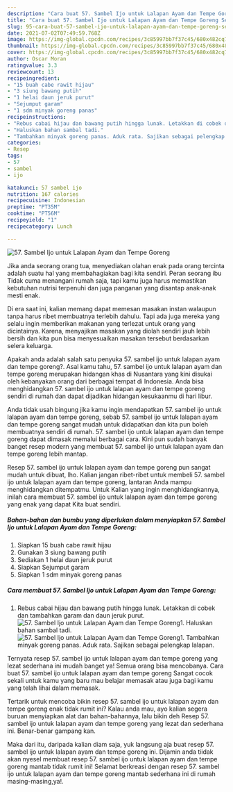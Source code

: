 ```yaml
---
description: "Cara buat 57. Sambel Ijo untuk Lalapan Ayam dan Tempe Goreng Sederhana dan Mudah Dibuat"
title: "Cara buat 57. Sambel Ijo untuk Lalapan Ayam dan Tempe Goreng Sederhana dan Mudah Dibuat"
slug: 95-cara-buat-57-sambel-ijo-untuk-lalapan-ayam-dan-tempe-goreng-sederhana-dan-mudah-dibuat
date: 2021-07-02T07:49:59.768Z
image: https://img-global.cpcdn.com/recipes/3c85997bb7f37c45/680x482cq70/57-sambel-ijo-untuk-lalapan-ayam-dan-tempe-goreng-foto-resep-utama.jpg
thumbnail: https://img-global.cpcdn.com/recipes/3c85997bb7f37c45/680x482cq70/57-sambel-ijo-untuk-lalapan-ayam-dan-tempe-goreng-foto-resep-utama.jpg
cover: https://img-global.cpcdn.com/recipes/3c85997bb7f37c45/680x482cq70/57-sambel-ijo-untuk-lalapan-ayam-dan-tempe-goreng-foto-resep-utama.jpg
author: Oscar Moran
ratingvalue: 3.3
reviewcount: 13
recipeingredient:
- "15 buah cabe rawit hijau"
- "3 siung bawang putih"
- "1 helai daun jeruk purut"
- "Sejumput garam"
- "1 sdm minyak goreng panas"
recipeinstructions:
- "Rebus cabai hijau dan bawang putih hingga lunak. Letakkan di cobek dan tambahkan garam dan daun jeruk purut."
- "Haluskan bahan sambal tadi."
- "Tambahkan minyak goreng panas. Aduk rata. Sajikan sebagai pelengkap lalapan."
categories:
- Resep
tags:
- 57
- sambel
- ijo

katakunci: 57 sambel ijo 
nutrition: 167 calories
recipecuisine: Indonesian
preptime: "PT35M"
cooktime: "PT56M"
recipeyield: "1"
recipecategory: Lunch

---
```



![57. Sambel Ijo untuk Lalapan Ayam dan Tempe Goreng](https://img-global.cpcdn.com/recipes/3c85997bb7f37c45/680x482cq70/57-sambel-ijo-untuk-lalapan-ayam-dan-tempe-goreng-foto-resep-utama.jpg)

Jika anda seorang orang tua, menyediakan olahan enak pada orang tercinta adalah suatu hal yang membahagiakan bagi kita sendiri. Peran seorang ibu Tidak cuma menangani rumah saja, tapi kamu juga harus memastikan kebutuhan nutrisi terpenuhi dan juga panganan yang disantap anak-anak mesti enak.

Di era  saat ini, kalian memang dapat memesan masakan instan walaupun tanpa harus ribet membuatnya terlebih dahulu. Tapi ada juga mereka yang selalu ingin memberikan makanan yang terlezat untuk orang yang dicintainya. Karena, menyajikan masakan yang diolah sendiri jauh lebih bersih dan kita pun bisa menyesuaikan masakan tersebut berdasarkan selera keluarga. 



Apakah anda adalah salah satu penyuka 57. sambel ijo untuk lalapan ayam dan tempe goreng?. Asal kamu tahu, 57. sambel ijo untuk lalapan ayam dan tempe goreng merupakan hidangan khas di Nusantara yang kini disukai oleh kebanyakan orang dari berbagai tempat di Indonesia. Anda bisa menghidangkan 57. sambel ijo untuk lalapan ayam dan tempe goreng sendiri di rumah dan dapat dijadikan hidangan kesukaanmu di hari libur.

Anda tidak usah bingung jika kamu ingin mendapatkan 57. sambel ijo untuk lalapan ayam dan tempe goreng, sebab 57. sambel ijo untuk lalapan ayam dan tempe goreng sangat mudah untuk didapatkan dan kita pun boleh membuatnya sendiri di rumah. 57. sambel ijo untuk lalapan ayam dan tempe goreng dapat dimasak memalui berbagai cara. Kini pun sudah banyak banget resep modern yang membuat 57. sambel ijo untuk lalapan ayam dan tempe goreng lebih mantap.

Resep 57. sambel ijo untuk lalapan ayam dan tempe goreng pun sangat mudah untuk dibuat, lho. Kalian jangan ribet-ribet untuk membeli 57. sambel ijo untuk lalapan ayam dan tempe goreng, lantaran Anda mampu menghidangkan ditempatmu. Untuk Kalian yang ingin menghidangkannya, inilah cara membuat 57. sambel ijo untuk lalapan ayam dan tempe goreng yang enak yang dapat Kita buat sendiri.

<!--inarticleads1-->

##### Bahan-bahan dan bumbu yang diperlukan dalam menyiapkan 57. Sambel Ijo untuk Lalapan Ayam dan Tempe Goreng:

1. Siapkan 15 buah cabe rawit hijau
1. Gunakan 3 siung bawang putih
1. Sediakan 1 helai daun jeruk purut
1. Siapkan Sejumput garam
1. Siapkan 1 sdm minyak goreng panas




<!--inarticleads2-->

##### Cara membuat 57. Sambel Ijo untuk Lalapan Ayam dan Tempe Goreng:

1. Rebus cabai hijau dan bawang putih hingga lunak. Letakkan di cobek dan tambahkan garam dan daun jeruk purut.
<img src="https://img-global.cpcdn.com/steps/700ef2f0b4622bb6/160x128cq70/57-sambel-ijo-untuk-lalapan-ayam-dan-tempe-goreng-langkah-memasak-1-foto.jpg" alt="57. Sambel Ijo untuk Lalapan Ayam dan Tempe Goreng">1. Haluskan bahan sambal tadi.
<img src="https://img-global.cpcdn.com/steps/8c1a9d3d9490d771/160x128cq70/57-sambel-ijo-untuk-lalapan-ayam-dan-tempe-goreng-langkah-memasak-2-foto.jpg" alt="57. Sambel Ijo untuk Lalapan Ayam dan Tempe Goreng">1. Tambahkan minyak goreng panas. Aduk rata. Sajikan sebagai pelengkap lalapan.




Ternyata resep 57. sambel ijo untuk lalapan ayam dan tempe goreng yang lezat sederhana ini mudah banget ya! Semua orang bisa mencobanya. Cara buat 57. sambel ijo untuk lalapan ayam dan tempe goreng Sangat cocok sekali untuk kamu yang baru mau belajar memasak atau juga bagi kamu yang telah lihai dalam memasak.

Tertarik untuk mencoba bikin resep 57. sambel ijo untuk lalapan ayam dan tempe goreng enak tidak rumit ini? Kalau anda mau, ayo kalian segera buruan menyiapkan alat dan bahan-bahannya, lalu bikin deh Resep 57. sambel ijo untuk lalapan ayam dan tempe goreng yang lezat dan sederhana ini. Benar-benar gampang kan. 

Maka dari itu, daripada kalian diam saja, yuk langsung aja buat resep 57. sambel ijo untuk lalapan ayam dan tempe goreng ini. Dijamin anda tiidak akan nyesel membuat resep 57. sambel ijo untuk lalapan ayam dan tempe goreng mantab tidak rumit ini! Selamat berkreasi dengan resep 57. sambel ijo untuk lalapan ayam dan tempe goreng mantab sederhana ini di rumah masing-masing,ya!.


